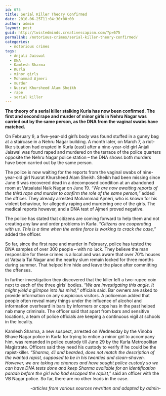```yaml
---
id: 675
title: Serial Killer Theory Confirmed
date: 2010-06-25T11:04:30+00:00
author: admin
layout: post
guid: http://twistedminds.creativescapism.com/?p=675
permalink: /notorious-crimes/serial-killer-theory-confirmed/
categories:
  - notorious crimes
tags:
  - Anjali Jaiswal
  - DNA
  - Kamlesh Sharma
  - Kurla
  - minor girls
  - Mohammad Ajmeri
  - murder
  - Nusrat Khursheed Alam Sheikh
  - rape
  - serial killer
---
```

<p class="dropcap-first">
  <strong>The theory of a serial killer stalking Kurla has now been confirmed. The first and second rape and murder of minor girls in Nehru Nagar was carried out by the same person, as the DNA from the vaginal swabs have matched.</strong>
</p>

On February 9, a five-year-old girl’s body was found stuffed in a gunny bag at a staircase in a Nehru Nagar building. A month later, on March 7, a riot-like situation had erupted in Kurla (east) after a nine-year-old girl Anjali Jaiswal was found raped and murdered on the terrace of the police quarters opposite the Nehru Nagar police station &#8211; the DNA shows both murders have been carried out by the same person.

The police is now waiting for the reports from the vaginal swabs of nine-year-old girl Nusrat Khursheed Alam Sheikh. Sheikh had been missing since June 6 was recovered dead in a decomposed condition at an abandoned room at Vatsalatai Naik Nagar on June 19. _“We are now awaiting reports of the third rape and murder to confirm the role of the same person,”_ added the officer. They already arrested Mohammad Ajmeri, who is known for his violent behaviour, for allegedly raping and murdering one of the girls. The medical reports however, and a DNA test of Ajmeri proved negative.

The police has stated that citizens are coming forward to help them and not creating any law and order problems in Kurla. _“Citizens are cooperating with us. This is a time when the entire force is working to crack the case,”_ added the officer.

So far, since the first rape and murder in February, police has tested the DNA samples of over 300 people &#8211; with no luck. They believe the man responsible for these crimes is a local and was aware that over 70% houses at Vatsala Tai Nagar and the nearby slum remain locked for three months during summer. That helped him hide and leave the place after committing the offenses.

In further investigation they discovered that the killer left a two-rupee coin next to each of the three girls’ bodies. _“We are investigating this angle. It might yield a glimpse into his mind,”_ officials said. Bar owners are asked to provide information on any suspicious visitors. A policeman added that people often reveal many things under the influence of alcohol and information overheard in bars by informers or cops has in the past helped nab many criminals. The officer said that apart from bars and sensitive locations, a team of police officials are keeping a continuous vigil at schools in the locality.

Kamlesh Sharma, a new suspect, arrested on Wednesday by the Vinoba Bhave Nagar police in Kurla for trying to entice a minor girl to accompany him, was remanded in police custody till June 29 by the Kurla Metropolitan Magistrate. Officers said they need his custody to verify if he could be the rapist-killer. _“Sharma, 41 and bearded, does not match the description of the wanted rapist, supposed to be in his twenties and clean-shaven. However, we are taking no chances and have sought police custody so we can have DNA tests done and keep Sharma available for an identification parade before the girl who had escaped the rapist,”_ said an officer with the VB Nagar police. So far, there are no other leads in the case.

<p style="text-align: right;">
  <em>-articles from various sources rewritten and adapted by admin-</em>
</p>